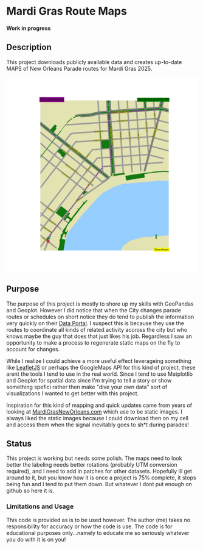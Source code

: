 # Mardi Gras Route Maps

**Work in progress**

## Description

This project downloads publicly available data and creates up-to-date MAPS of New Orleans Parade routes for Mardi Gras 2025.

![Chewbacchus Map](https://raw.githubusercontent.com/GarysCorner/MardiGrasMaps/refs/heads/master/RouteMaps/Chewbacchus.svg)

## Purpose

The purpose of this project is mostly to shore up my skills with GeoPandas and Geoplot.  However I did notice that when the City changes parade routes or schedules on short notice they do tend to publish the information very quickly on their [Data Portal](https://datadriven.nola.gov/home/).  I suspect this is because they use the routes to coordinate all kinds of related activity accross the city but who knows maybe the guy that does that just likes his job.  Regardless I saw an opportunity to make a process to regenerate static maps on the fly to account for changes.

While I realize I could achieve a more useful effect leverageing something like [LeafletJS](https://leafletjs.com/) or perhaps the GoogleMaps API for this kind of project, these arent the tools I tend to use in the real world.  Since I tend to use Matplotlib and Geoplot for spatial data since I'm trying to tell a story or show something spefici rather then make "dive your own data" sort of visualizations I wanted to get better with this project.

Inspiration for this kind of mapping and quick updates came from years of looking at [MardiGrasNewOrleans.com](https://www.mardigrasneworleans.com/parades/) which use to be static images.  I always liked the static images because I could download then on my cell and access them when the signal inevitably goes to sh*t during parades!

## Status

This project is working but needs some polish.  The maps need to look better the labeling needs better rotations (probably UTM conversion required), and I need to add in patches for other datasets.   Hopefully Ill get around to it, but you know how it is once a project is 75% complete, it stops being fun and I tend to put them down.  But whatever I dont put enough on github so here it is.

### Limitations and Usage

This code is provided as is to be used however.  The author (me) takes no responsibility for accuracy or how the code is use.  The code is for educational purposes only...namely to educate me so seriously whatever you do with it is on you!